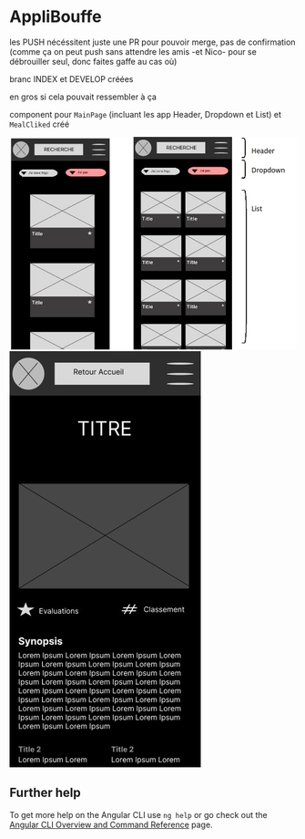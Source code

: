 # AppliBouffe

les PUSH nécéssitent juste une PR pour pouvoir merge, pas de confirmation (comme ça on peut push sans attendre les amis -et Nico- pour se débrouiller seul, donc faites gaffe au cas où)  
  
branc INDEX et DEVELOP créées
  
en gros si cela pouvait ressembler à ça  
  
component pour `MainPage` (incluant les app Header, Dropdown et List) et `MealCliked` créé
  
![imageWireframe](./src/assets/images/mainPagewireframe.jpg) ![imageWireframeClicked](./src/assets/images/mealClickedWireframe.jpg)  

## Further help

To get more help on the Angular CLI use `ng help` or go check out the [Angular CLI Overview and Command Reference](https://angular.io/cli) page.
